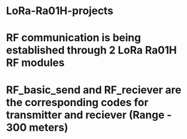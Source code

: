 # LoRa-Ra01H-projects
# RF communication is being established through 2 LoRa Ra01H RF modules
# RF_basic_send and RF_reciever are the corresponding codes for transmitter and reciever (Range - 300 meters)
